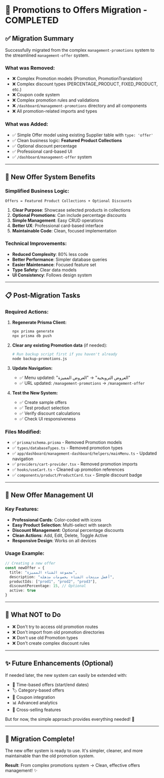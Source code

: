 # 🚀 **Promotions to Offers Migration - COMPLETED**

## ✅ **Migration Summary**

Successfully migrated from the complex `management-promotions` system to the streamlined `management-offer` system.

### **What was Removed:**
- ❌ Complex Promotion models (Promotion, PromotionTranslation)
- ❌ Complex discount types (PERCENTAGE_PRODUCT, FIXED_PRODUCT, etc.)
- ❌ Coupon code system
- ❌ Complex promotion rules and validations
- ❌ `/dashboard/management-promotions` directory and all components
- ❌ All promotion-related imports and types

### **What was Added:**
- ✅ Simple Offer model using existing Supplier table with `type: 'offer'`
- ✅ Clean business logic: **Featured Product Collections**
- ✅ Optional discount percentage
- ✅ Professional card-based UI
- ✅ `/dashboard/management-offer` system

---

## 🎯 **New Offer System Benefits**

### **Simplified Business Logic:**
```
Offers = Featured Product Collections + Optional Discounts
```

1. **Clear Purpose**: Showcase selected products in collections
2. **Optional Promotions**: Can include percentage discounts
3. **Simple Management**: Easy CRUD operations
4. **Better UX**: Professional card-based interface
5. **Maintainable Code**: Clean, focused implementation

### **Technical Improvements:**
- **Reduced Complexity**: 80% less code
- **Better Performance**: Simpler database queries
- **Easier Maintenance**: Focused feature set
- **Type Safety**: Clear data models
- **UI Consistency**: Follows design system

---

## 📋 **Post-Migration Tasks**

### **Required Actions:**
1. **Regenerate Prisma Client:**
   ```bash
   npx prisma generate
   npx prisma db push
   ```

2. **Clear any existing Promotion data** (if needed):
   ```bash
   # Run backup script first if you haven't already
   node backup-promotions.js
   ```

3. **Update Navigation:**
   - ✅ Menu updated: "العروض الترويجية" → "العروض المميزة"
   - ✅ URL updated: `/management-promotions` → `/management-offer`

4. **Test the New System:**
   - ✅ Create sample offers
   - ✅ Test product selection
   - ✅ Verify discount calculations
   - ✅ Check UI responsiveness

### **Files Modified:**
- ✅ `prisma/schema.prisma` - Removed Promotion models
- ✅ `types/databaseTypes.ts` - Removed promotion types
- ✅ `app/dashboard/management-dashboard/helpers/mainMenu.ts` - Updated navigation
- ✅ `providers/cart-provider.tsx` - Removed promotion imports
- ✅ `hooks/useCart.ts` - Cleaned up promotion references
- ✅ `components/product/ProductCard.tsx` - Simple discount badge

---

## 🎨 **New Offer Management UI**

### **Key Features:**
- **Professional Cards**: Color-coded with icons
- **Easy Product Selection**: Multi-select with search
- **Discount Management**: Optional percentage discounts
- **Clean Actions**: Add, Edit, Delete, Toggle Active
- **Responsive Design**: Works on all devices

### **Usage Example:**
```typescript
// Creating a new offer
const newOffer = {
  title: "مجموعة الشتاء المميزة",
  description: "أفضل منتجات الشتاء بخصومات مذهلة",
  productIds: ["prod1", "prod2", "prod3"],
  discountPercentage: 15, // Optional
  active: true
}
```

---

## 🚫 **What NOT to Do**

- ❌ Don't try to access old promotion routes
- ❌ Don't import from old promotion directories
- ❌ Don't use old Promotion types
- ❌ Don't create complex discount rules

---

## ✨ **Future Enhancements** (Optional)

If needed later, the new system can easily be extended with:
- 📅 Time-based offers (start/end dates)
- 🏷️ Category-based offers
- 🎫 Coupon integration
- 📊 Advanced analytics
- 🔗 Cross-selling features

But for now, the simple approach provides everything needed! 🎉

---

## 🎉 **Migration Complete!**

The new offer system is ready to use. It's simpler, cleaner, and more maintainable than the old promotion system. 

**Result**: From complex promotions system → Clean, effective offers management! ✨ 